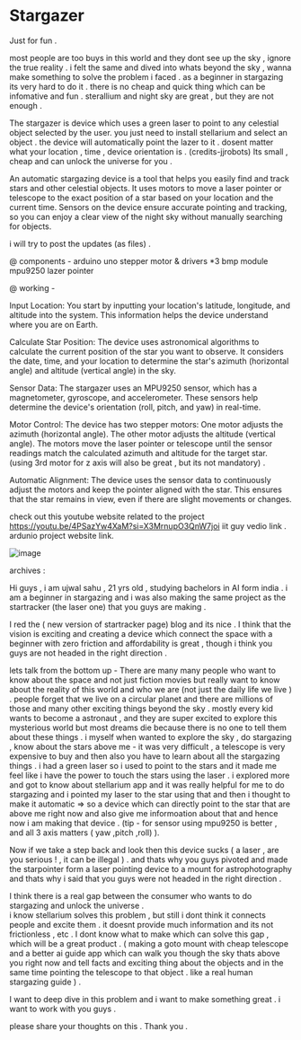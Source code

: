 # Stargazer
Just for fun .

most people are too buys in this world and they dont see up the sky , ignore the true reality . 
i felt the same and dived into whats beyond the sky , wanna make something to solve the problem i faced . 
as a beginner in stargazing its very hard to do it . 
there is no cheap and quick thing which can be infomative and fun . 
sterallium and night sky are great , but they are not enough . 

The stargazer is device which uses a green laser to point to any celestial object selected by the user. you just need to install stellarium and select an object . the device will automatically point the lazer to it . dosent matter what your location , time , device orientation is .             (credits-jjrobots) 
Its small , cheap and can unlock the universe for you .

An automatic stargazing device is a tool that helps you easily find and track stars and other celestial objects. It uses motors to move a laser pointer or telescope to the exact position of a star based on your location and the current time. Sensors on the device ensure accurate pointing and tracking, so you can enjoy a clear view of the night sky without manually searching for objects.

i will try to post the updates (as files) . 


@ components -
arduino uno
stepper motor & drivers *3
bmp module 
mpu9250 
lazer pointer 

@ working -

   Input Location:
You start by inputting your location's latitude, longitude, and altitude into the system. This information helps the device understand where you are on Earth.
   
   Calculate Star Position:
The device uses astronomical algorithms to calculate the current position of the star you want to observe. It considers the date, time, and your location to determine the star's azimuth (horizontal angle) and altitude (vertical angle) in the sky.

  Sensor Data:
The stargazer uses an MPU9250 sensor, which has a magnetometer, gyroscope, and accelerometer. These sensors help determine the device's orientation (roll, pitch, and yaw) in real-time.

  Motor Control:
The device has two stepper motors:
One motor adjusts the azimuth (horizontal angle).
The other motor adjusts the altitude (vertical angle).
The motors move the laser pointer or telescope until the sensor readings match the calculated azimuth and altitude for the target star.
(using 3rd motor for z axis will also be great , but its not mandatory) . 

  Automatic Alignment:
The device uses the sensor data to continuously adjust the motors and keep the pointer aligned with the star. This ensures that the star remains in view, even if there are slight movements or changes.



check out this youtube website related to the project 
https://youtu.be/4PSazYw4XaM?si=X3MrnupO3QnW7joi
iit guy vedio link . 
ardunio project website link.




![image](https://github.com/ujwalsahu123/Stargazer-ideation-and-prototype-updates/assets/132041436/5e32b682-6da7-4bfc-b587-126a9c94a41d)






archives :
 
Hi guys , i am ujwal sahu , 21 yrs old , studying bachelors in AI form india   .
i am a beginner in stargazing and i was also making the same project as the startracker (the laser one) that you guys are making . 

I red the ( new version of startracker page) blog and its nice .
I think that the vision is exciting and creating a device which connect the space with a beginner with zero friction and affordability is great , though i think you guys are not headed in the right direction . 

lets talk from the bottom up - There are many many people who want to know about the space and not just fiction movies but really want to know about the reality of this world and who we are (not just the daily life we live ) . people forget that we live on a circular planet and there are millions of those and many other exciting things beyond the sky .  mostly every kid wants to become a astronaut , and they are super excited to explore this mysterious world but most dreams die because there is no one to tell them about these things . i myself when wanted to explore the sky , do stargazing , know about the stars above me - it was very difficult , a telescope is very expensive to buy and then also you have to learn about all the stargazing things . i had a green laser so i used to point to the stars and it made me feel like i have the power to touch the stars using the laser . i explored more and got to know about stellarium app and it was really helpful for me to do stargazing and i pointed my laser to the star using that and then i thought to make it automatic => so a device which can directly point to the star that are above me right now and also give me informoation about that and  hence now i am making that device . 
(tip - for sensor using mpu9250 is better , and all 3 axis matters ( yaw ,pitch ,roll) ).

Now if we take a step back and look then this device sucks ( a laser , are you serious ! , it can be illegal ) . and thats why you guys pivoted and made the starpointer form a laser pointing device to a mount for astrophotography  and thats why i said that you guys were not headed in the right direction . 

I think there is a real gap between the consumer who wants to do stargazing and unlock the universe .  
i know stellarium solves this problem , but still i dont think it connects people and excite them . it doesnt  provide much information and its not frictionless , etc . 
I dont know what to make which can solve this gap , which will be a great product . ( making a goto mount with cheap telescope and a better ai guide app which can walk you though the sky thats above you right now and tell facts and exciting thing about the objects and in the same time pointing the telescope to that object .   like a real human stargazing guide ) .  

I want to deep dive in this problem and i want to make something great .
i want to work with you guys .

please share your thoughts on this . 
Thank you .


